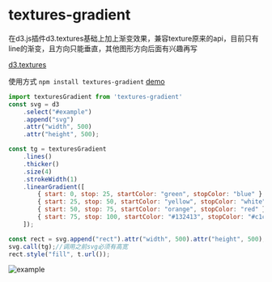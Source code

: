 <!--
 * @Author: Archy
 * @Date: 2021-09-10 14:56:38
 * @LastEditors: Archy
 * @LastEditTime: 2021-09-14 10:17:16
 * @FilePath: \archy_ink\textures-gradient\README.md
 * @description: 
-->
# textures-gradient
在d3.js插件d3.textures基础上加上渐变效果，兼容texture原来的api，目前只有line的渐变，且方向只能垂直，其他图形方向后面有兴趣再写

[d3.textures](https://riccardoscalco.it/textures/)

使用方式
`npm install textures-gradient`
[demo](http://archy.ink/html/textures-gradient)
```javascript
import texturesGradient from 'textures-gradient'
const svg = d3
    .select("#example")
    .append("svg")
    .attr("width", 500)
    .attr("height", 500);

const tg = texturesGradient
    .lines()
    .thicker()
    .size(4)
    .strokeWidth(1)
    .linearGradient([
		{ start: 0, stop: 25, startColor: "green", stopColor: "blue" },
		{ start: 25, stop: 50, startColor: "yellow", stopColor: "white" },
		{ start: 50, stop: 75, startColor: "orange", stopColor: "red" },
		{ start: 75, stop: 100, startColor: "#132413", stopColor: "#c1c1c1" },
    ]);

const rect = svg.append("rect").attr("width", 500).attr("height", 500);
svg.call(tg);//调用之前svg必须有高宽
rect.style("fill", t.url());

```
![example](https://github.com/ArchyInk/textures-gradient/blob/main/example.png)


